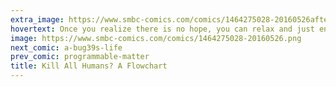 ```yaml
---
extra_image: https://www.smbc-comics.com/comics/1464275028-20160526after.png
hovertext: Once you realize there is no hope, you can relax and just enjoy the progress in machine learning.
image: https://www.smbc-comics.com/comics/1464275028-20160526.png
next_comic: a-bug39s-life
prev_comic: programmable-matter
title: Kill All Humans? A Flowchart
---
```


